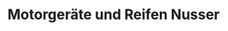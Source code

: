 ---
title: "Motorgeräte und Reifen Nusser"
url: /ebelsbach/motorgeraete-und-reifen-nusser/
shop: Reifen
---